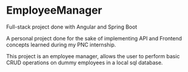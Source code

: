 # EmployeeManager
Full-stack project done with Angular and Spring Boot

A personal project done for the sake of implementing API and Frontend concepts learned during my PNC internship.

This project is an employee manager, allows the user to perform basic CRUD operations on dummy employees in a local sql database.
